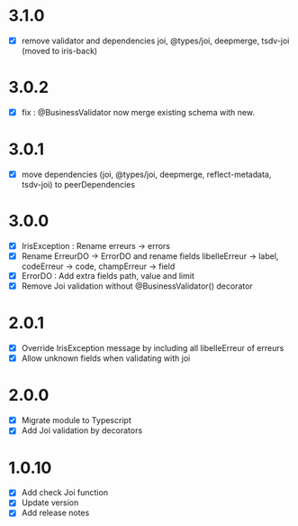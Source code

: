 # 3.1.0
- [x] remove validator and dependencies joi, @types/joi, deepmerge, tsdv-joi (moved to iris-back)

# 3.0.2
- [x] fix : @BusinessValidator now merge existing schema with new.

# 3.0.1
- [x] move dependencies (joi, @types/joi, deepmerge, reflect-metadata, tsdv-joi) to peerDependencies

# 3.0.0
- [x] IrisException : Rename erreurs -> errors
- [x] Rename ErreurDO -> ErrorDO and rename fields libelleErreur -> label, codeErreur -> code, champErreur -> field
- [x] ErrorDO : Add extra fields path, value and limit
- [x] Remove Joi validation without @BusinessValidator() decorator

# 2.0.1
- [x] Override IrisException message by including all libelleErreur of erreurs
- [x] Allow unknown fields when validating with joi

# 2.0.0
- [x] Migrate module to Typescript
- [x] Add Joi validation by decorators

# 1.0.10
- [x] Add check Joi function
- [x] Update version
- [x] Add release notes

